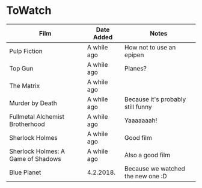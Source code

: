 # ToWatch

| Film | Date Added | Notes |
| ---- | ---------- | ----- |
| Pulp Fiction | A while ago | How not to use an epipen |
| Top Gun | A while ago | Planes? |
| The Matrix | A while ago | |
| Murder by Death | A while ago | Because it's probably still funny |
| Fullmetal Alchemist Brotherhood | A while ago | Yaaaaaaah! |
| Sherlock Holmes | A while ago | Good film |
| Sherlock Holmes: A Game of Shadows | A while ago | Also a good film |
| Blue Planet | 4.2.2018. | Because we watched the new one :D |
